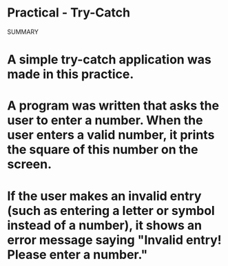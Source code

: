 
# Practical - Try-Catch

SUMMARY

# A simple try-catch application was made in this practice.

# A program was written that asks the user to enter a number. When the user enters a valid number, it prints the square of this number on the screen.

# If the user makes an invalid entry (such as entering a letter or symbol instead of a number), it shows an error message saying "Invalid entry! Please enter a number."
